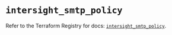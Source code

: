 # `intersight_smtp_policy`

Refer to the Terraform Registry for docs: [`intersight_smtp_policy`](https://registry.terraform.io/providers/ciscodevnet/intersight/1.0.71/docs/resources/smtp_policy).
